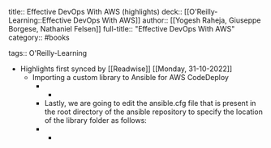 title:: Effective DevOps With AWS (highlights)
deck:: [[O'Reilly-Learning::Effective DevOps With AWS]]
author:: [[Yogesh Raheja, Giuseppe Borgese, Nathaniel Felsen]]
full-title:: "Effective DevOps With AWS"
category:: #books

tags:: O'Reilly-Learning

- Highlights first synced by [[Readwise]] [[Monday, 31-10-2022]]
	- Importing a custom library to Ansible for AWS CodeDeploy
		- -
		- Lastly, we are going to edit the ansible.cfg file that is present in the root directory of the ansible repository to specify the location of the library folder as follows:
		- -